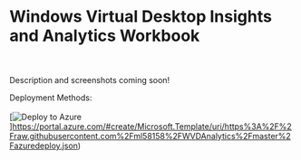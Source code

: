 # Windows Virtual Desktop Insights and Analytics Workbook
<br>
<br>
Description and screenshots coming soon!
 
 Deployment Methods: <br> <br>
[![Deploy to Azure](https://aka.ms/deploytoazurebutton)]https://portal.azure.com/#create/Microsoft.Template/uri/https%3A%2F%2Fraw.githubusercontent.com%2Fml58158%2FWVDAnalytics%2Fmaster%2Fazuredeploy.json)




